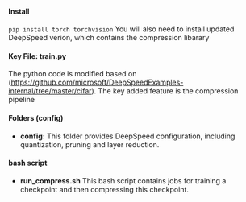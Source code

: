 #### Install

``pip install torch torchvision``
You will also need to install updated DeepSpeed verion, which contains the compression libarary

#### Key File: train.py

The python code is modified based on (https://github.com/microsoft/DeepSpeedExamples-internal/tree/master/cifar). The key added feature is the compression pipeline

#### Folders (config)

* **config:** This folder provides DeepSpeed configuration, including quantization, pruning and layer reduction.

#### bash script 
* **run_compress.sh**  This bash script contains jobs for training a checkpoint and then compressing this checkpoint. 
